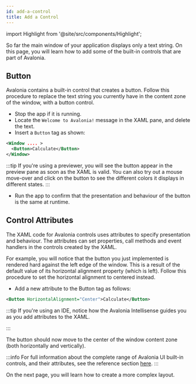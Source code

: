 ```yaml
---
id: add-a-control
title: Add a Control 
---
```


import Highlight from '@site/src/components/Highlight';

So far the main window of your application displays only a text string. On this page, you will learn how to add some of the built-in controls that are part of Avalonia.

## Button

Avalonia contains a built-in control that creates a button. Follow this procedure to replace the text string you currently have in the content zone of the window, with a button control.

- Stop the app if it is running.
- Locate the `Welcome to Avalonia!` message in the XAML pane, and delete the text.
- Insert a `Button` tag as shown:

```xml
<Window .... >
  <Button>Calculate</Button>
</Window>
```

:::tip
If you're using a previewer, you will see the button appear in the preview pane as soon as the XAML is valid. You can also try out a mouse move-over and click on the button to see the different colors it displays in different states.
:::

- Run the app to confirm that the presentation and behaviour of the button is the same at runtime.

## Control Attributes

The XAML code for Avalonia controls uses attributes to specify presentation and behaviour. The attributes can set properties, call methods and event handlers in the controls created by the XAML.

For example, you  will notice that the button you just implemented is rendered hard against the left edge of the window. This is a result of the default value of its horizontal alignment property (which is left). Follow this procedure to set the horizontal alignment to centered instead.

- Add a new attribute to the Button tag as follows:

```xml
<Button HorizontalAlignment="Center">Calculate</Button>
```

:::tip
If you're using an IDE, notice how the Avalonia Intellisense guides you as you add attributes to the XAML.
<div style={{textAlign: 'center'}}>
    <img src="/img/get-started/add-a-control/image (1) (2) (1).png" alt="" />
</div>
:::

The button should now move to the center of the window content zone (both horizontally and vertically).

:::info
For full information about the complete range of Avalonia UI built-in controls, and their attributes, see the reference section [here](../../reference/controls).
:::

On the next page, you will learn how to create a more complex layout.
